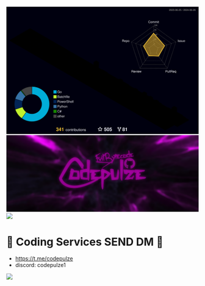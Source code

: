 ![](./profile-3d-contrib/profile-night-rainbow.svg)
![](CODEPULZEBanner.png)
<a href="https://t.me/pulzetools"><img src="https://img.shields.io/badge/Join%20my%20Telegram%20group-2CA5E0?style=for-the-badge&logo=telegram&labelColor=db44ad&color=5e2775"></a>
# 🎫 Coding Services SEND DM 🎫
- https://t.me/codepulze
- discord: codepulze1

<img src="https://komarev.com/ghpvc/?username=Evilbytecode">


